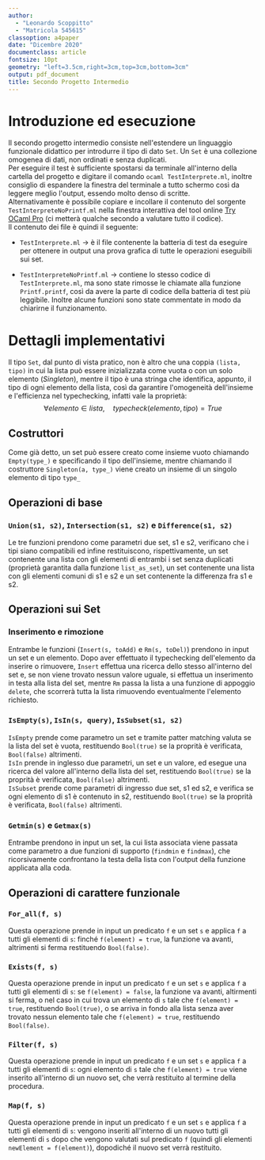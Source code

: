 ```yaml
--- 
author: 
  - "Leonardo Scoppitto"
  - "Matricola 545615"
classoption: a4paper
date: "Dicembre 2020"
documentclass: article
fontsize: 10pt
geometry: "left=3.5cm,right=3cm,top=3cm,bottom=3cm"
output: pdf_document
title: Secondo Progetto Intermedio
---
```


# Introduzione ed esecuzione

Il secondo progetto intermedio consiste nell'estendere un linguaggio funzionale didattico per introdurre il tipo di dato `Set`. Un `Set` è una collezione omogenea di dati, non ordinati e senza duplicati.\
Per eseguire il test è sufficiente spostarsi da terminale all'interno della cartella del progetto e digitare il comando `ocaml TestInterprete.ml`, inoltre consiglio di espandere la finestra del terminale a tutto schermo così da leggere meglio l'output, essendo molto denso di scritte.\
Alternativamente è possibile copiare e incollare il contenuto del sorgente `TestInterpreteNoPrintf.ml` nella finestra interattiva del tool online [Try OCaml Pro](https://try.ocamlpro.com/) (ci metterà qualche secondo a valutare tutto il codice).\
Il contenuto dei file è quindi il seguente:

* `TestInterprete.ml` $\rightarrow$ è il file contenente la batteria di test da eseguire per ottenere in output una prova grafica di tutte le operazioni eseguibili sui set.

* `TestInterpreteNoPrintf.ml` $\rightarrow$ contiene lo stesso codice di `TestInterprete.ml`, ma sono state rimosse le chiamate alla funzione `Printf.printf`, così da avere la parte di codice della batteria di test più leggibile. Inoltre alcune funzioni sono state commentate in modo da chiarirne il funzionamento.


# Dettagli implementativi

Il tipo `Set`, dal punto di vista pratico, non è altro che una coppia `(lista, tipo)` in cui la lista può essere inizializzata come vuota o con un solo elemento (*Singleton*), mentre il tipo è una stringa che identifica, appunto, il tipo di ogni elemento della lista, così da garantire l'omogeneità dell'insieme e l'efficienza nel typechecking, infatti vale la proprietà: $$\forall elemento \in lista,\quad typecheck(elemento, tipo) = True$$

## Costruttori

Come già detto, un set può essere creato come insieme vuoto chiamando `Empty(type_)` e specificando il tipo dell'insieme, mentre chiamando il costruttore `Singleton(a, type_)` viene creato un insieme di un singolo elemento di tipo `type_`

## Operazioni di base

### `Union(s1, s2)`, `Intersection(s1, s2)` e `Difference(s1, s2)`

Le tre funzioni prendono come parametri due set, s1 e s2, verificano che i tipi siano compatibili ed infine restituiscono, rispettivamente, un set contenente una lista con gli elementi di entrambi i set senza duplicati (proprietà garantita dalla funzione `list_as_set`), un set contenente una lista con gli elementi comuni di s1 e s2 e un set contenente la differenza fra s1 e s2.

## Operazioni sui Set

### Inserimento e rimozione

Entrambe le funzioni (`Insert(s, toAdd)` e `Rm(s, toDel)`) prendono in input un set e un elemento. Dopo aver effettuato il typechecking dell'elemento da inserire o rimuovere, `Insert` effettua una ricerca dello stesso all'interno del set e, se non viene trovato nessun valore uguale, si effettua un inserimento in testa alla lista del set, mentre `Rm` passa la lista a una funzione di appoggio `delete`, che scorrerà tutta la lista rimuovendo eventualmente l'elemento richiesto.

### `IsEmpty(s)`, `IsIn(s, query)`, `IsSubset(s1, s2)`

`IsEmpty` prende come parametro un set e tramite patter matching valuta se la lista del set è vuota, restituendo `Bool(true)` se la proprità è verificata, `Bool(false)` altrimenti.\
`IsIn` prende in inglesso due parametri, un set e un valore, ed esegue una ricerca del valore all'interno della lista del set, restituendo `Bool(true)` se la proprità è verificata, `Bool(false)` altrimenti.\
`IsSubset` prende come parametri di ingresso due set, s1 ed s2, e verifica se ogni elemento di s1 è contenuto in s2, restituendo `Bool(true)` se la proprità è verificata, `Bool(false)` altrimenti.

### `Getmin(s)` e `Getmax(s)`

Entrambe prendono in input un set, la cui lista associata viene passata come parametro a due funzioni di supporto (`findmin` e `findmax`), che ricorsivamente confrontano la testa della lista con l'output della funzione applicata alla coda.


## Operazioni di carattere funzionale

### `For_all(f, s)`

Questa operazione prende in input un predicato `f` e un set `s` e applica `f` a tutti gli elementi di `s`: finché `f(element) = true`, la funzione va avanti, altrimenti si ferma restituendo `Bool(false)`.

### `Exists(f, s)`

Questa operazione prende in input un predicato `f` e un set `s` e applica `f` a tutti gli elementi di `s`: se `f(element) = false`, la funzione va avanti, altirmenti si ferma, o nel caso in cui trova un elemento di `s` tale che `f(element) = true`, restituendo `Bool(true)`, o se arriva in fondo alla lista senza aver trovato nessun elemento tale che `f(element) = true`, restituendo `Bool(false)`.

### `Filter(f, s)`

Questa operazione prende in input un predicato `f` e un set `s` e applica `f` a tutti gli elementi di `s`: ogni elemento di `s` tale che `f(element) = true` viene inserito all'interno di un nuovo set, che verrà restituito al termine della procedura.

### `Map(f, s)`

Questa operazione prende in input un predicato `f` e un set `s` e applica `f` a tutti gli elementi di `s`: vengono inseriti all'interno di un nuovo tutti gli elementi di `s` dopo che vengono valutati sul predicato `f` (quindi gli elementi `newElement = f(element)`), dopodiché il nuovo set verrà restituito.